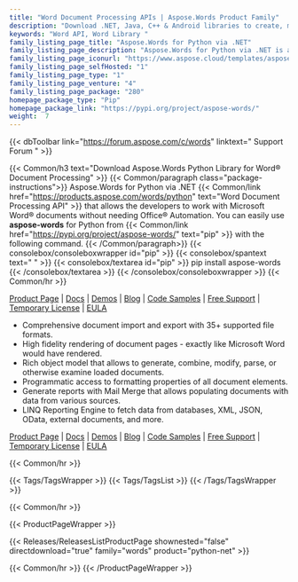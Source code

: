 ```yaml
---
title: "Word Document Processing APIs | Aspose.Words Product Family"
description: "Download .NET, Java, C++ & Android libraries to create, manipulate, convert & render Microsoft Word documents. Family also includes extension, solution & exporter for Reporting Services, SharePoint & JasperReports. "
keywords: "Word API, Word Library "
family_listing_page_title: "Aspose.Words for Python via .NET"
family_listing_page_description: "Aspose.Words for Python via .NET is an advanced Word Document Processing API that enables you to perform a wide range of document processing tasks directly within your applications."
family_listing_page_iconurl: "https://www.aspose.cloud/templates/aspose/App_Themes/V3/images/words/272x272/aspose_words-for-net.png"
family_listing_page_selfHosted: "1"
family_listing_page_type: "1"
family_listing_page_venture: "4"
family_listing_page_package: "280"
homepage_package_type: "Pip"
homepage_package_link: "https://pypi.org/project/aspose-words/"
weight:  7
---
```


{{< dbToolbar link="https://forum.aspose.com/c/words" linktext=" Support Forum " >}}

{{< Common/h3 text="Download Aspose.Words Python Library for Word® Document Processing"  >}}
{{< Common/paragraph class="package-instructions">}}
Aspose.Words for Python via .NET {{< Common/link href="https://products.aspose.com/words/python" text="Word Document Processing API"  >}} that allows the developers to work with Microsoft Word&reg; documents without needing Office&reg; Automation.
You can easily use  <b>aspose-words</b> for Python from  {{< Common/link href="https://pypi.org/project/aspose-words/" text="pip"  >}} with the following command.
{{< /Common/paragraph>}}
{{< consolebox/consoleboxwrapper id="pip" >}}
       {{< consolebox/spantext text=" " >}}
       {{< consolebox/textarea id="pip" >}} pip install aspose-words {{< /consolebox/textarea >}}
{{< /consolebox/consoleboxwrapper >}}
{{< Common/hr >}}

[Product Page](https://products.aspose.com/words/python-net/) | [Docs](https://docs.aspose.com/words/python-net/) | [Demos](https://products.aspose.app/words/family/) | [Blog](https://blog.aspose.com/categories/aspose.words-product-family/) | [Code Samples](https://github.com/aspose-words/Aspose.words-for-Python-via-.NET) | [Free Support](https://forum.aspose.com/c/words/8) | [Temporary License](https://purchase.aspose.com/temporary-license) | [EULA](https://about.aspose.com/legal/eula/)

- Comprehensive document import and export with  35+ supported file formats.
- High fidelity rendering of document pages - exactly like Microsoft Word would have rendered.
- Rich object model that allows to generate, combine, modify, parse, or otherwise examine loaded documents.
- Programmatic access to formatting properties of all document elements.
- Generate reports with Mail Merge that allows populating documents with data from various sources.
- LINQ Reporting Engine to fetch data from databases, XML, JSON, OData, external documents, and more.

[Product Page](https://products.aspose.com/words/python-net/) | [Docs](https://docs.aspose.com/words/python-net/) | [Demos](https://products.aspose.app/words/family/) | [Blog](https://blog.aspose.com/categories/aspose.words-product-family/) | [Code Samples](https://github.com/aspose-words/Aspose.words-for-Python-via-.NET) | [Free Support](https://forum.aspose.com/c/words/8) | [Temporary License](https://purchase.aspose.com/temporary-license) | [EULA](https://about.aspose.com/legal/eula/)

{{< Common/hr >}}

{{< Tags/TagsWrapper >}}
 {{< Tags/TagsList >}}
{{< /Tags/TagsWrapper >}}

{{< Common/hr >}}

{{< ProductPageWrapper >}}
<!-- ReleasesListProductPage-->
   {{< Releases/ReleasesListProductPage shownested="false"  directdownload="true" family="words" product="python-net" >}}
<!-- /ReleasesListProductPage-->
{{< Common/hr >}}
{{< /ProductPageWrapper >}}
